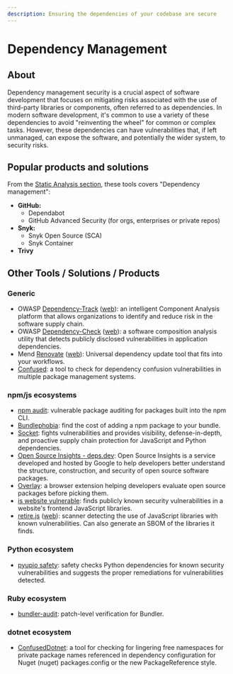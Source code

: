```yaml
---
description: Ensuring the dependencies of your codebase are secure
---
```


# Dependency Management

## About

Dependency management security is a crucial aspect of software development that focuses on mitigating risks associated with the use of third-party libraries or components, often referred to as dependencies. In modern software development, it's common to use a variety of these dependencies to avoid "reinventing the wheel" for common or complex tasks. However, these dependencies can have vulnerabilities that, if left unmanaged, can expose the software, and potentially the wider system, to security risks.

## Popular products and solutions

From the [Static Analysis section](static-analysis.md), these tools covers "Dependency management":

* **GitHub:**
  * Dependabot
  * GitHub Advanced Security (for orgs, enterprises or private repos)
* **Snyk:**
  * Snyk Open Source (SCA)
  * Snyk Container
* **Trivy**

## Other Tools / Solutions / Products

### Generic

* OWASP [Dependency-Track](https://github.com/DependencyTrack/dependency-track) ([web](https://dependencytrack.org/)): an intelligent Component Analysis platform that allows organizations to identify and reduce risk in the software supply chain.
* OWASP [Dependency-Check](https://github.com/jeremylong/DependencyCheck) ([web](https://owasp.org/www-project-dependency-check/)): a software composition analysis utility that detects publicly disclosed vulnerabilities in application dependencies.
* Mend [Renovate](https://github.com/renovatebot/renovate) ([web](https://www.mend.io/renovate/)): Universal dependency update tool that fits into your workflows.
* [Confused](https://github.com/visma-prodsec/confused): a tool to check for dependency confusion vulnerabilities in multiple package management systems.

### npm/js ecosystems

* [npm audit](https://docs.npmjs.com/cli/audit): vulnerable package auditing for packages built into the npm CLI.
* [Bundlephobia](https://bundlephobia.com/): find the cost of adding a npm package to your bundle.
* [Socket](https://socket.dev/): fights vulnerabilities and provides visibility, defense-in-depth, and proactive supply chain protection for JavaScript and Python dependencies.
* [Open Source Insights - deps.dev](https://deps.dev/): Open Source Insights is a service developed and hosted by Google to help developers better understand the structure, construction, and security of open source software packages.
* [Overlay](https://github.com/os-scar/overlay): a browser extension helping developers evaluate open source packages before picking them.
* [is website vulnerable](https://github.com/lirantal/is-website-vulnerable): finds publicly known security vulnerabilities in a website's frontend JavaScript libraries.
* [retire.js](https://github.com/RetireJS/retire.js) ([web](https://retirejs.github.io/retire.js/)): scanner detecting the use of JavaScript libraries with known vulnerabilities. Can also generate an SBOM of the libraries it finds.

### Python ecosystem

* [pyupio safety](https://github.com/pyupio/safety): safety checks Python dependencies for known security vulnerabilities and suggests the proper remediations for vulnerabilities detected.

### Ruby ecosystem

* [bundler-audit](https://github.com/rubysec/bundler-audit): patch-level verification for Bundler.

### dotnet ecosystem

* [ConfusedDotnet](https://github.com/visma-prodsec/ConfusedDotnet): a tool for checking for lingering free namespaces for private package names referenced in dependency configuration for Nuget (nuget) packages.config or the new PackageReference style.
